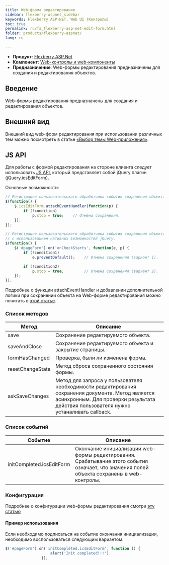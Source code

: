 ```yaml
---
title: Web-форма редактирования
sidebar: flexberry-aspnet_sidebar
keywords: Flexberry ASP-NET, Web UI (Контролы)
toc: true
permalink: ru/fa_flexberry-asp-net-edit-form.html
folder: products/flexberry-aspnet/
lang: ru

---
```


* **Продукт**: [Flexberry ASP.Net](fa_flexberry-asp-net.html)
* **Компонент**: [Web-контролы и web-компоненты](fa_web-controls.html)
* **Предназначение**: Web-формы редактирования предназначены для создания и редактирования объектов.


## Введение

Web-формы редактирования предназначены для создания и редактирования объектов.

## Внешний вид

Внешний вид web-форм редактирования при использовании различных тем можно посмотреть в статье [«Выбор темы Web-приложения»](fa_choose-theme.html).

## JS API

Для работы с формой редактирования на стороне клиента следует использовать [JS API](fa_java-script-a-p-i.html), который представляет собой jQuery плагин (jQuery.icsEditForm).

Основные возможности:

```javascript
// Регистрация пользовательского обработчика события сохранения объекта (предпочтительный вариант).
$(function() {
    $.icsEditForm.attachEventHandler(function(p) {
        if (!condition)
            p.stop = true;    // Отмена сохранения.
    });
});

// Регистрация пользовательского обработчика события сохранения объекта 
// с использованием нативных возможностей jQuery.
$(function() {
    $('#pageForm').on('onCheckStarts', function(e, p) {
        if (!condition1)
            e.preventDefault();    // Отмена сохранения (вариант 1).

        if (!condition2)
            p.stop = true;         // Отмена сохранения (вариант 2).
    });
});
```

Подробнее о функции attachEventHandler и добавлении дополнительной логики при сохранении объекта на Web-форме редактирования можно почитать в [этой статье](fa_add-extra-logic-on-save-to-web-form.html).

### Список методов

|Метод | Описание|
|---|---|
|save |	Сохранение редактируемого объекта.|
|saveAndClose |	Сохранение редактируемого объекта и закрытие страницы.|
|formHasChanged | Проверка, были ли изменена форма.|
|resetChangeState | Метод сброса сохраненного состояния формы.|
|askSaveChanges | Метод для запроса у пользователя необходимости редактирования сохранения документа. Метод является асинхронным. Для проверки результата действия пользователя нужно устаналивать callback.|

### Список событий

|Событие | Описание|
|---|---|
|initCompleted.icsEditForm|	Окончание инициализации web-формы редактирования. Срабатывание этого события означает, что значения полей объекта сохранены в web-контролы.|

### Конфигурация

Подробнее о конфигурации web-формы редактирования смотри [эту статью](fa_ics-edit-form-configuration.html)

#### Пример использования

Если необходимо подписаться на событие окончания инициализации, необходимо воспользоваться следующим вариантом:

```javascript
$('#pageForm').on('initCompleted.icsEditForm', function () {
                    alert('Init completed!!!')
                });
```